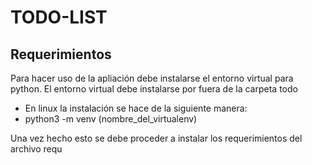 <h1>TODO-LIST</h1>
<h2>Requerimientos</h2>
<p>Para hacer uso de la apliación debe instalarse el entorno virtual para python. El entorno virtual debe instalarse por fuera de la carpeta todo</p>
<ul>
  <li>En linux la instalación se hace de la siguiente manera:</li>
  <li>python3 -m venv (nombre_del_virtualenv)</li>
</ul>
<p>Una vez hecho esto se debe proceder a instalar los requerimientos del archivo requ</p>

